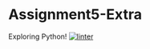 # Assignment5-Extra
Exploring Python!
[![linter](https://github.com/Dania-Liu/Assignment5-Extra/workflows/linter/badge.svg)](https://github.com/marketplace/actions/super-linter)
